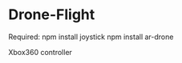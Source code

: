 Drone-Flight
============
Required:
npm install joystick
npm install ar-drone

Xbox360 controller



